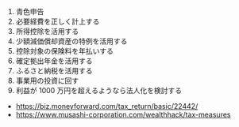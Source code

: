 1. 青色申告
2. 必要経費を正しく計上する
3. 所得控除を活用する
4. 少額減価償却資産の特例を活用する
5. 控除対象の保険料を年払いする
6. 確定拠出年金を活用する
7. ふるさと納税を活用する
8. 事業用の投資に回す
9. 利益が 1000 万円を超えるようなら法人化を検討する

- https://biz.moneyforward.com/tax_return/basic/22442/
- https://www.musashi-corporation.com/wealthhack/tax-measures
